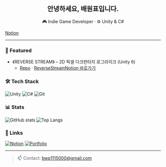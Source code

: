 <!-- 상단 배너나 간단 소개 -->
<h2 align="center">안녕하세요, 배원표입니다.</h2>
<p align="center">
🎮 Indie Game Developer · ⚙️ Unity & C# 
</p>
<a href= "https://periodic-point-cb3.notion.site/26fbcae78d6a80e1b109ffc8af5773f1?source=copy_link"> Notion </a>

---

### 🚀 Featured
- 《REVERSE STREAM》 – 2D 픽셀 다크판타지 로그라이크 (Unity 6)
  - <a href="https://github.com/idioits777/reverse-stream">Repo</a> · <a href="https://bow-ninja-2ba.notion.site/REVERSE_STREAM-1fc025885dc380a48c9fd0ccf7573f88?source=copy_link"> ReverseStreamNotion 바로가기</a>

### 🛠 Tech Stack
![Unity](https://img.shields.io/badge/Unity-100000?style=for-the-badge&logo=unity&logoColor=white)
![C#](https://img.shields.io/badge/C%23-239120?style=for-the-badge&logo=c-sharp&logoColor=white)
![Git](https://img.shields.io/badge/Git-F05032?style=for-the-badge&logo=git&logoColor=white)

### 📊 Stats
![GitHub stats](https://github-readme-stats.vercel.app/api?username=m2ntchoco&show_icons=true&theme=radical)
![Top Langs](https://github-readme-stats.vercel.app/api/top-langs/?username=m2ntchoco&layout=compact&theme=radical)

### 🔗 Links
[![Notion](https://img.shields.io/badge/Notion-Workspace-2F3437?logo=notion&logoColor=white)]([https://www.notion.so/26c025885dc38047b38bf954ee684f0e?source=copy_link](https://bow-ninja-2ba.notion.site/26c025885dc38047b38bf954ee684f0e?source=copy_link))
[![Portfolio](https://img.shields.io/badge/Portfolio-Visit-222?logo=vercel&logoColor=white)](https://your-portfolio.site)

---

> 📫 Contact: bwp1115000@gmail.com
